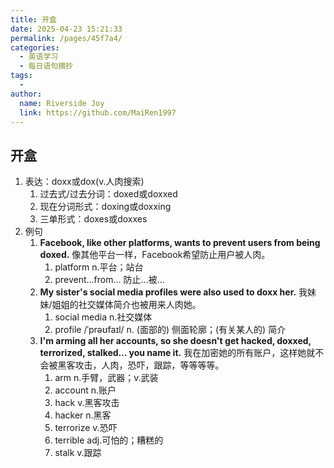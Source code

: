 ```yaml
---
title: 开盒
date: 2025-04-23 15:21:33
permalink: /pages/45f7a4/
categories:
  - 英语学习
  - 每日语句摘抄
tags:
  - 
author: 
  name: Riverside Joy
  link: https://github.com/MaiRen1997
---
```

## 开盒

1. 表达：doxx或dox(v.人肉搜索)
   1. 过去式/过去分词：doxed或doxxed
   2. 现在分词形式：doxing或doxxing
   3. 三单形式：doxes或doxxes
2. 例句
   1. **Facebook, like other platforms, wants to prevent users from being doxed.**
      像其他平台一样，Facebook希望防止用户被人肉。
      1. platform n.平台；站台
      2. prevent...from... 防止...被...
   2. **My sister's social media profiles were also used to doxx her.**
      我妹妹/姐姐的社交媒体简介也被用来人肉她。
      1. social media n.社交媒体
      2. profile /ˈprəʊfaɪl/ n. (面部的) 侧面轮廓；(有关某人的) 简介
   3. **I'm arming all her accounts, so she doesn't get hacked, doxxed, terrorized, stalked… you name it.**
      我在加密她的所有账户，这样她就不会被黑客攻击，人肉，恐吓，跟踪，等等等等。
      1. arm n.手臂，武器；v.武装
      2. account n.账户
      3. hack v.黑客攻击
      4. hacker n.黑客
      5. terrorize v.恐吓
      6. terrible adj.可怕的；糟糕的
      7. stalk v.跟踪



















